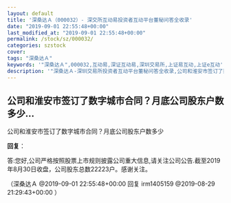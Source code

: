 ```yaml
---
layout: default
title: '深桑达Ａ（000032）- 深交所互动易投资者互动平台董秘问答全收录'
date: "2019-09-01 22:55:48+00:00"
last_modified_at: "2019-09-01 22:55:48+00:00"
permalink: /stock/sz/000032/
categories: szstock
cover: 
tags: "深桑达Ａ"
keywords: '"深桑达Ａ",000032,互动易,深证互动易,深圳交易所,上证易互动,上证e互动'
description: '"深桑达Ａ-深圳交易所投资者互动平台董秘问答全收录,公司和淮安市签订了数字城市合同？月底公司股东户数多少"'
---
```


## 公司和淮安市签订了数字城市合同？月底公司股东户数多少...

公司和淮安市签订了数字城市合同？月底公司股东户数多少

**回复**：

答:您好,公司严格按照股票上市规则披露公司重大信息,请关注公司公告.截至2019年8月30日收盘，公司股东总数22223户。感谢关注。 

（深桑达Ａ  @2019-09-01 22:55:48+00:00 回复 irm1405159  @2019-08-29 21:29:43+00:00 ）

